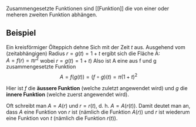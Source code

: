 Zusammengesetzte Funktionen sind [[Funktion]] die von einer oder meheren zweiten Funktion abhängen.

## Beispiel 
Ein kreisförmiger Ölteppich dehne Sich mit der Zeit $t$ aus. Ausgehend vom (zeitabhängigen)  Radius $r=g(t) = 1 +t$ ergibt sich die Fläche A:  
$A = f(r)=\pi r^2$ wobei $r=g(t)=1+t)$
Also ist A eine aus f und g zusammengesetzte Funktion 
$$
A = f(g(t))= (f\circ g)(t) = \pi(1+t)^2
$$

Hier ist $f$ die **äussere Funktion** (welche zuletzt angewendet wird) und $g$ die **innere Funktion** (welche zuerst angewendet wird).   

Oft schreibt man $A = A(r)$ und $r= r(t)$, d. h. $A=A(r(t))$. Damit deutet man an, dass $A$ eine Funktion von $r$ ist (nämlich die Funktion $A(r)$) und $r$ ist wiederum eine Funktion von $t$ (nämlich die Funktion $r(t)$).  
